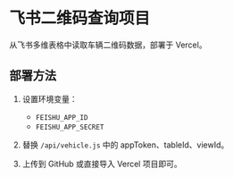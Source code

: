 # 飞书二维码查询项目

从飞书多维表格中读取车辆二维码数据，部署于 Vercel。

## 部署方法

1. 设置环境变量：
   - `FEISHU_APP_ID`
   - `FEISHU_APP_SECRET`

2. 替换 `/api/vehicle.js` 中的 appToken、tableId、viewId。

3. 上传到 GitHub 或直接导入 Vercel 项目即可。
